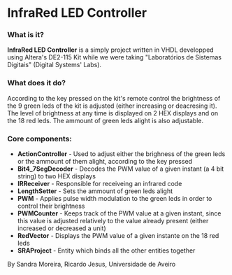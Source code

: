 # InfraRed LED Controller


### What is it?

**InfraRed LED Controller** is a simply project written in VHDL developped using Altera's DE2-115 Kit while we were taking "Laboratórios de Sistemas Digitais" (Digital Systems' Labs).


### What does it do?

According to the key pressed on the kit's remote control the brightness of the 9 green leds of the kit is adjusted (either increasing or deacresing it).  
The level of brightness at any time is displayed on 2 HEX displays and on the 18 red leds. The ammount of green leds alight is also adjustable.  


### Core components:

- **ActionController** - Used to adjust either the brighness of the green leds or the ammount of them alight, according to the key pressed
- **Bit4_7SegDecoder** - Decodes the PWM value of a given instant (a 4 bit string) to two HEX displays
- **IRReceiver** - Responsible for receiveing an infrared code
- **LengthSetter** - Sets the ammount of green leds alight
- **PWM** - Applies pulse width modulation to the green leds in order to control their brightness
- **PWMCounter** - Keeps track of the PWM value at a given instant, since this value is adjusted relatively to the value already present (either increased or decreased a unit)
- **RedVector** - Displays the PWM value of a given instante on the 18 red leds
- **SRAProject** - Entity which binds all the other entities together


By Sandra Moreira, Ricardo Jesus, Universidade de Aveiro
